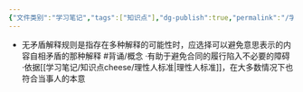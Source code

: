 ```yaml
---
{"文件类别":"学习笔记","tags":["知识点"],"dg-publish":true,"permalink":"/学习笔记/知识点cheese/无矛盾解释规则/","dgPassFrontmatter":true}
---
```


- 无矛盾解释规则是指存在多种解释的可能性时，应选择可以避免意思表示的内容自相矛盾的那种解释 #背诵/概念 
·有助于避免合同的履行陷入不必要的障碍
·依据[[学习笔记/知识点cheese/理性人标准\|理性人标准]]，在大多数情况下也符合当事人的本意